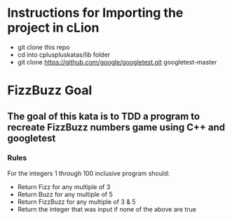 # Instructions for Importing the project in cLion

- git clone this repo
- cd into cpluspluskatas/lib folder
- git clone https://github.com/google/googletest.git googletest-master

# FizzBuzz Goal

## The goal of this kata is to TDD a program to recreate FizzBuzz numbers game using C++ and googletest

### Rules

For the integers 1 through 100 inclusive program should:

- Return Fizz for any multiple of 3
- Return Buzz for any multiple of 5
- Return FizzBuzz for any multiple of 3 & 5
- Return the integer that was input if none of the above are true
